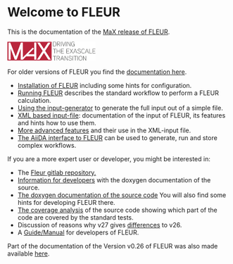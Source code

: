 # Welcome to FLEUR

This is the documentation of the [MaX release of FLEUR](https://www.flapw.de/pm/index.php?n=FLEUR.Downloads).

[![MaX-logo](img/MaX.png)](http://www.max-centre.eu)

For older versions of FLEUR you find the 
[documentation here](https://www.flapw.de/pm/index.php?n=User-Documentation.OldDocs). 

* [Installation of FLEUR](Install.md) including some hints for configuration.
* [Running FLEUR](Running.md) describes the standard workflow to perform a FLEUR calculation.
* [Using the input-generator](inpgen.md) to generate the full input out of a simple file.
* [XML based input-file](xml-inp.md): documentation of the input of FLEUR, its features and hints how to use them.
* [More advanced features](xml-advanced.md) and their use in the XML-input file.
* [The AiiDA interface to FLEUR](http://aiida-fleur.readthedocs.io/en/develop/) can be used to generate, run and store complex workflows.

If you are a more expert user or developer, you might be interested in:

* The [Fleur gitlab repository.](https://iffgit.fz-juelich.de/fleur/fleur/)
* [Information for developers](developers.md) with the doxygen documentation of the source.
* [The doxygen documentation of the source code](https://fleur.iffgit.fz-juelich.de/fleur/html|) You will also find some hints for developing FLEUR there.
* [The coverage analysis](https://fleur.iffgit.fz-juelich.de/fleur/coverage_html) of the source code showing which part of the code are covered by the standard tests.
* Discussion of reasons why v27 gives [differences](v26differences.md) to v26.
* A [Guide/Manual](developers.md) for developers of FLEUR.

Part of the documentation of the Version v0.26 of FLEUR was also made available [here](v26/v26.md).
